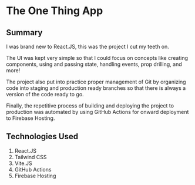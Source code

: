 # The One Thing App

## Summary

I was brand new to React.JS, this was the project I cut my teeth on.

The UI was kept very simple so that I could focus on concepts like creating components, using and passing state, handling events, prop drilling, and more!

The project also put into practice proper management of Git by organizing code into staging and production ready branches so that there is always a version of the code ready to go.

Finally, the repetitive process of building and deploying the project to production was automated by using GitHub Actions for onward deployment to Firebase Hosting.

## Technologies Used

1. React.JS
2. Tailwind CSS
3. Vite.JS
4. GitHub Actions
5. Firebase Hosting